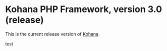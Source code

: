 # Kohana PHP Framework, version 3.0 (release)

This is the current release version of [Kohana](http://kohanaframework.org/).

test